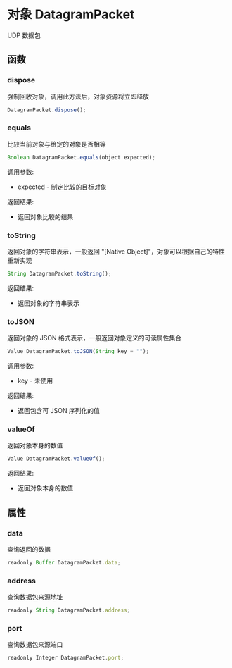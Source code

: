 # 对象 DatagramPacket
UDP 数据包

## 函数
        
### dispose
强制回收对象，调用此方法后，对象资源将立即释放
```JavaScript
DatagramPacket.dispose();
```

### equals
比较当前对象与给定的对象是否相等
```JavaScript
Boolean DatagramPacket.equals(object expected);
```

调用参数:
* expected - 制定比较的目标对象

返回结果:
* 返回对象比较的结果

### toString
返回对象的字符串表示，一般返回 "[Native Object]"，对象可以根据自己的特性重新实现
```JavaScript
String DatagramPacket.toString();
```

返回结果:
* 返回对象的字符串表示

### toJSON
返回对象的 JSON 格式表示，一般返回对象定义的可读属性集合
```JavaScript
Value DatagramPacket.toJSON(String key = "");
```

调用参数:
* key - 未使用

返回结果:
* 返回包含可 JSON 序列化的值

### valueOf
返回对象本身的数值
```JavaScript
Value DatagramPacket.valueOf();
```

返回结果:
* 返回对象本身的数值

## 属性
        
### data
查询返回的数据
```JavaScript
readonly Buffer DatagramPacket.data;
```

### address
查询数据包来源地址
```JavaScript
readonly String DatagramPacket.address;
```

### port
查询数据包来源端口
```JavaScript
readonly Integer DatagramPacket.port;
```

